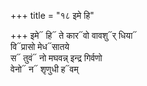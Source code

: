 +++
title = "१८ इमे हि"

+++
इमे᳓ हि᳓ ते कार᳓वो वावशु᳓र् धिया᳓  
वि᳓प्रासो मेध᳓सातये  
स᳓ तुवं᳓ नो मघवन्न् इन्द्र गिर्वणो  
वेनो᳓ न᳓ शृणुधी ह᳓वम्